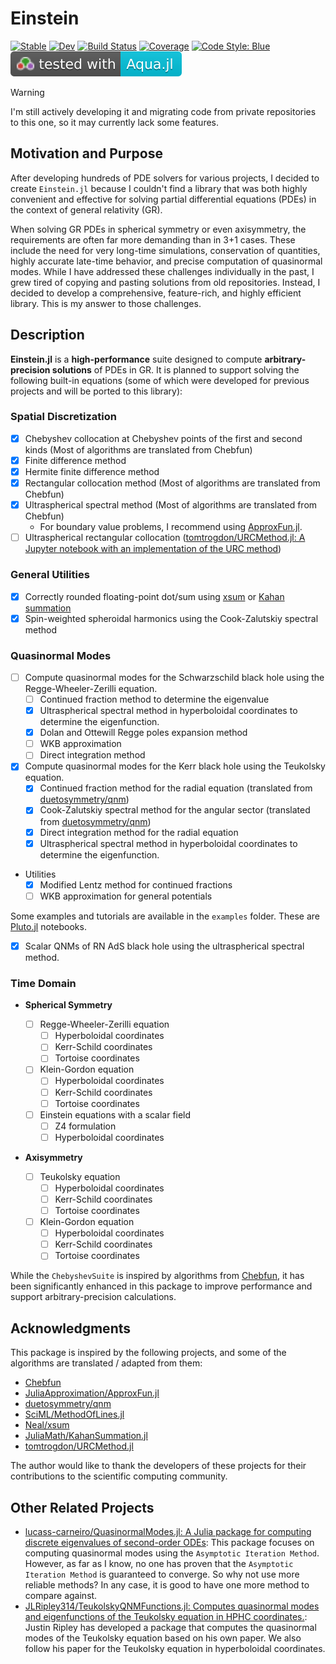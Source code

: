 # Einstein

[![Stable](https://img.shields.io/badge/docs-stable-blue.svg)](https://AuroraDysis.github.io/Einstein.jl/stable/)
[![Dev](https://img.shields.io/badge/docs-dev-blue.svg)](https://AuroraDysis.github.io/Einstein.jl/dev/)
[![Build Status](https://github.com/AuroraDysis/Einstein.jl/actions/workflows/CI.yml/badge.svg?branch=main)](https://github.com/AuroraDysis/Einstein.jl/actions/workflows/CI.yml?query=branch%3Amain)
[![Coverage](https://codecov.io/gh/AuroraDysis/Einstein.jl/graph/badge.svg?token=C99DVUUULL)](https://codecov.io/gh/AuroraDysis/Einstein.jl)
[![Code Style: Blue](https://img.shields.io/badge/code%20style-blue-4495d1.svg)](https://github.com/invenia/BlueStyle)
[![Aqua](https://raw.githubusercontent.com/JuliaTesting/Aqua.jl/master/badge.svg)](https://github.com/JuliaTesting/Aqua.jl)

> [!WARNING]  
> I'm still actively developing it and migrating code from private repositories to this one, so it may currently lack some features.

## Motivation and Purpose

After developing hundreds of PDE solvers for various projects, I decided to create `Einstein.jl` because I couldn't find a library that was both highly convenient and effective for solving partial differential equations (PDEs) in the context of general relativity (GR).

When solving GR PDEs in spherical symmetry or even axisymmetry, the requirements are often far more demanding than in 3+1 cases. These include the need for very long-time simulations, conservation of quantities, highly accurate late-time behavior, and precise computation of quasinormal modes. While I have addressed these challenges individually in the past, I grew tired of copying and pasting solutions from old repositories. Instead, I decided to develop a comprehensive, feature-rich, and highly efficient library. This is my answer to those challenges.

## Description

**Einstein.jl** is a **high-performance** suite designed to compute **arbitrary-precision solutions** of PDEs in GR. It is planned to support solving the following built-in equations (some of which were developed for previous projects and will be ported to this library):

### Spatial Discretization

- [x] Chebyshev collocation at Chebyshev points of the first and second kinds (Most of algorithms are translated from Chebfun)
- [x] Finite difference method
- [x] Hermite finite difference method
- [x] Rectangular collocation method (Most of algorithms are translated from Chebfun)
- [x] Ultraspherical spectral method (Most of algorithms are translated from Chebfun)
  - For boundary value problems, I recommend using [ApproxFun.jl](https://github.com/JuliaApproximation/ApproxFun.jl).
- [ ] Ultraspherical rectangular collocation ([tomtrogdon/URCMethod.jl: A Jupyter notebook with an implementation of the URC method](https://github.com/tomtrogdon/URCMethod.jl))

### General Utilities

- [x] Correctly rounded floating-point dot/sum using [xsum](https://arxiv.org/abs/1505.05571) or [Kahan summation](https://en.wikipedia.org/wiki/Kahan_summation_algorithm)
- [x] Spin-weighted spheroidal harmonics using the Cook-Zalutskiy spectral method

### Quasinormal Modes

- [ ] Compute quasinormal modes for the Schwarzschild black hole using the Regge-Wheeler-Zerilli equation.
  - [ ] Continued fraction method to determine the eigenvalue
  - [x] Ultraspherical spectral method in hyperboloidal coordinates to determine the eigenfunction.
  - [x] Dolan and Ottewill Regge poles expansion method
  - [ ] WKB approximation
  - [ ] Direct integration method
- [x] Compute quasinormal modes for the Kerr black hole using the Teukolsky equation.
  - [x] Continued fraction method for the radial equation (translated from [duetosymmetry/qnm](https://github.com/duetosymmetry/qnm))
  - [x] Cook-Zalutskiy spectral method for the angular sector (translated from [duetosymmetry/qnm](https://github.com/duetosymmetry/qnm))
  - [x] Direct integration method for the radial equation
  - [x] Ultraspherical spectral method in hyperboloidal coordinates to determine the eigenfunction.
- Utilities
  - [x] Modified Lentz method for continued fractions
  - [ ] WKB approximation for general potentials

Some examples and tutorials are available in the `examples` folder. These are [Pluto.jl](https://plutojl.org/) notebooks.

- [x] Scalar QNMs of RN AdS black hole using the ultraspherical spectral method.

### Time Domain

- **Spherical Symmetry**

  - [ ] Regge-Wheeler-Zerilli equation
    - [ ] Hyperboloidal coordinates
    - [ ] Kerr-Schild coordinates
    - [ ] Tortoise coordinates
  - [ ] Klein-Gordon equation
    - [ ] Hyperboloidal coordinates
    - [ ] Kerr-Schild coordinates
    - [ ] Tortoise coordinates
  - [ ] Einstein equations with a scalar field
    - [ ] Z4 formulation
    - [ ] Hyperboloidal coordinates

- **Axisymmetry**

  - [ ] Teukolsky equation
    - [ ] Hyperboloidal coordinates
    - [ ] Kerr-Schild coordinates
    - [ ] Tortoise coordinates
  - [ ] Klein-Gordon equation
    - [ ] Hyperboloidal coordinates
    - [ ] Kerr-Schild coordinates
    - [ ] Tortoise coordinates

While the `ChebyshevSuite` is inspired by algorithms from [Chebfun](https://www.chebfun.org/), it has been significantly enhanced in this package to improve performance and support arbitrary-precision calculations.

## Acknowledgments

This package is inspired by the following projects, and some of the algorithms are translated / adapted from them:

- [Chebfun](https://www.chebfun.org/)
- [JuliaApproximation/ApproxFun.jl](https://github.com/JuliaApproximation/ApproxFun.jl)
- [duetosymmetry/qnm](https://github.com/duetosymmetry/qnm)
- [SciML/MethodOfLines.jl](https://github.com/SciML/MethodOfLines.jl)
- [Neal/xsum](https://gitlab.com/radfordneal/xsum)
- [JuliaMath/KahanSummation.jl](https://github.com/JuliaMath/KahanSummation.jl)
- [tomtrogdon/URCMethod.jl](https://github.com/tomtrogdon/URCMethod.jl)

The author would like to thank the developers of these projects for their contributions to the scientific computing community.

## Other Related Projects

- [lucass-carneiro/QuasinormalModes.jl: A Julia package for computing discrete eigenvalues of second-order ODEs](https://github.com/lucass-carneiro/QuasinormalModes.jl): This package focuses on computing quasinormal modes using the `Asymptotic Iteration Method`. However, as far as I know, no one has proven that the `Asymptotic Iteration Method` is guaranteed to converge. So why not use more reliable methods? In any case, it is good to have one more method to compare against.
- [JLRipley314/TeukolskyQNMFunctions.jl: Computes quasinormal modes and eigenfunctions of the Teukolsky equation in HPHC coordinates.](https://github.com/JLRipley314/TeukolskyQNMFunctions.jl): Justin Ripley has developed a package that computes the quasinormal modes of the Teukolsky equation based on his own paper. We also follow his paper for the Teukolsky equation in hyperboloidal coordinates.
